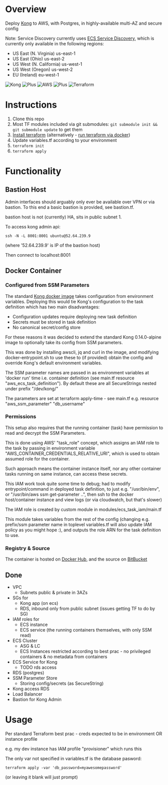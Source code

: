 # Overview

Deploy [Kong](https://konghq.com/kong-community-edition/) to AWS, with Postgres, in highly-available multi-AZ and secure config

Note: Service Discovery currently uses [ECS Service Discovery](https://docs.aws.amazon.com/AmazonECS/latest/developerguide/service-discovery.html), which is currently only available in the following regions:

- US East (N. Virginia)	us-east-1
- US East (Ohio)	us-east-2
- US West (N. California)	us-west-1
- US West (Oregon)	us-west-2
- EU (Ireland)	eu-west-1

![Kong](https://encrypted-tbn0.gstatic.com/images?q=tbn:ANd9GcRp1iZGiJrx-zPtYghNjdn8yNjIHDsynMoX4ss6LKeMai1k1RDK)
![Plus](https://encrypted-tbn0.gstatic.com/images?q=tbn:ANd9GcSni-KOe3lGmossBj8fiAN9k_yMRs3ueCcp81iSgdwndeuguTvzLQ)
![AWS](https://amazonwebservices.gallerycdn.vsassets.io/extensions/amazonwebservices/aws-vsts-tools/1.0.21/1521739315168/Microsoft.VisualStudio.Services.Icons.Default)
![Plus](https://encrypted-tbn0.gstatic.com/images?q=tbn:ANd9GcSni-KOe3lGmossBj8fiAN9k_yMRs3ueCcp81iSgdwndeuguTvzLQ)
![Terraform](https://raw.githubusercontent.com/mauve/vscode-terraform/master/terraform.png)

# Instructions

1. Clone this repo
1. Most TF modules included via git submodules: `git submodule init && git submodule update` to get them
1. [Install terraform](https://www.terraform.io/intro/getting-started/install.html) (alternatively - [run terraform via docker](https://hub.docker.com/r/hashicorp/terraform/))
1. Update variables.tf according to your environment
1. `terraform init`
1. `terraform apply`

# Functionality

## Bastion Host

Admin interfaces should arguably only ever be available over VPN or via bastion. To this end a basic bastion is provided, see bastion.tf.

bastion host is not (currently) HA, sits in public subnet 1.

To access kong admin api:

`ssh -N -L 8001:8001 ubuntu@52.64.239.9`

(where '52.64.239.9' is IP of the bastion host)

Then connect to localhost:8001

## Docker Container

### Configured from SSM Parameters

The standard [Kong docker image](https://hub.docker.com/_/kong/) takes configuration from environment variables. Deploying this would tie Kong's configuration to the task definition which has two main disadvantages:

- Configuration updates require deploying new task definition
- Secrets must be stored in task definition
- No canonical secret/config store

For these reasons it was decided to extend the standard Kong 0.14.0-alpine image to optionally take its config from SSM parameters.

This was done by installing awscli, jq and curl in the image, and modifying docker-entrypoint.sh to use these to (if provided) obtain the config and override Kong's default environment variables.

The SSM parameter names are passed in as environment variables at 'docker run' time i.e. container definition (see main.tf resource "aws_ecs_task_definition"). By default these are all SecureStrings nested under prefix "/dev/kong/"

The parameters are set at terraform apply-time - see main.tf e.g. resource "aws_ssm_parameter" "db_username"

### Permissions

This setup also requires that the running container (task) have permission to read and decrypt the SSM Parameters.

This is done using AWS' "task_role" concept, which assigns an IAM role to the task by passing in environment variable "AWS_CONTAINER_CREDENTIALS_RELATIVE_URI", which is used to obtain assumed role for the container.

Such approach means the container instance itself, nor any other container tasks running on same instance, can access these secrets.

This IAM work took quite some time to debug; had to modify entrypoint/command in deployed task definition, to just e.g. "/usr/bin/env", or "/usr/bin/aws ssm get-parameter ..", then ssh to the docker host/container instance and view logs (or via cloudwatch, but that's slower)

The IAM role is created by custom module in modules/ecs_task_iam/main.tf

This module takes variables from the rest of the config (changing e.g. prefix/ssm parameter name in toplevel variables.tf will also update IAM policy as you might hope :), and outputs the role ARN for the task definition to use.

### Registry & Source

The container is hosted on [Docker Hub](https://hub.docker.com/r/rdkls/kong_ssm/), and the source on [BitBucket](https://bitbucket.org/nick_doyle/docker_kong_ssm/)


## Done

- VPC
    - Subnets public & private in 3AZs
- SGs for
    - Kong app (on ecs)
    - RDS, inbound only from public subnet (issues getting TF to do by SG)
- IAM roles for
    - ECS instance
    - ECS service (the running containers themselves, with only SSM read)
- ECS Cluster
    - ASG & LC
    - ECS Instances restricted according to best prac - no privileged containers & no metadata from containers
- ECS Service for Kong
    - TODO rds access
- RDS (postgres)
- SSM Parameter Store
    - Storing config/secrets (as SecureString)
- Kong access RDS
- Load Balancer
- Bastion for Kong Admin

# Usage

Per standard Terraform best prac - creds expected to be in environment OR instance profile

e.g. my dev instance has IAM profile "provisioner" which runs this

The only var not specified in variables.tf is the database pasword:

`terraform apply -var 'db_password=myawesomepassword'`

(or leaving it blank will just prompt)

